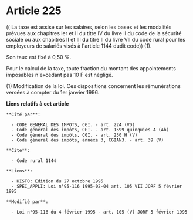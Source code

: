 # Article 225

(( La taxe est assise sur les salaires, selon les bases et les modalités prévues aux chapitres Ier et II du titre IV du livre
II du code de la sécurité sociale ou aux chapitres II et III du titre II du livre VII du code rural pour les employeurs de
salariés visés à l'article 1144 dudit code)) (1).

Son taux est fixé à 0,50 %.

Pour le calcul de la taxe, toute fraction du montant des appointements imposables n'excédant pas 10 F est négligé.

(1) Modification de la loi. Ces dispositions concernent les rémunérations versées à compter du 1er janvier 1996.

**Liens relatifs à cet article**

	**Cité par**:

	  - CODE GENERAL DES IMPOTS, CGI. - art. 224 (VD)
	  - Code général des impôts, CGI. - art. 1599 quinquies A (Ab)
	  - Code général des impôts, CGI. - art. 230 H (V)
	  - Code général des impôts, annexe 3, CGIAN3. - art. 39 (V)

	**Cite**:

	  - Code rural 1144

	**Liens**:

	  - HISTO: Edition du 27 octobre 1995
	  - SPEC_APPLI: Loi n°95-116 1995-02-04 art. 105 VII JORF 5 février 1995

	**Modifié par**:

	  - Loi n°95-116 du 4 février 1995 - art. 105 (V) JORF 5 février 1995
